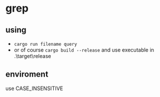 # grep
## using
* `cargo run filename query`
* or of course
  `cargo build --release` and use executable in .\target\release   
## enviroment
use CASE_INSENSITIVE
